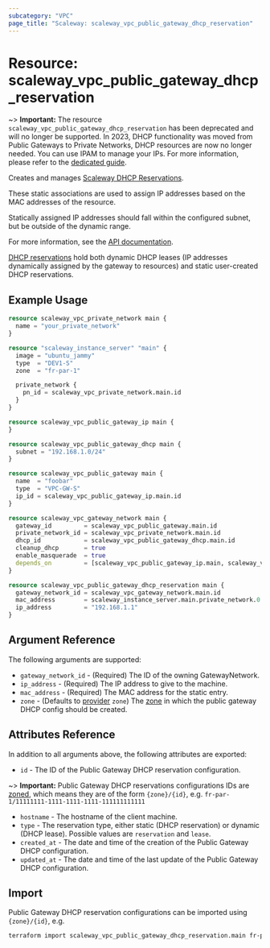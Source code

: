 ```yaml
---
subcategory: "VPC"
page_title: "Scaleway: scaleway_vpc_public_gateway_dhcp_reservation"
---
```


# Resource: scaleway_vpc_public_gateway_dhcp_reservation

~> **Important:**  The resource `scaleway_vpc_public_gateway_dhcp_reservation` has been deprecated and will no longer be supported.
In 2023, DHCP functionality was moved from Public Gateways to Private Networks, DHCP resources are now no longer needed.
You can use IPAM to manage your IPs. For more information, please refer to the [dedicated guide](../guides/migration_guide_vpcgw_v2.md).

Creates and manages [Scaleway DHCP Reservations](https://www.scaleway.com/en/docs/vpc/concepts/#dhcp).

These static associations are used to assign IP addresses based on the MAC addresses of the resource.

Statically assigned IP addresses should fall within the configured subnet, but be outside of the dynamic range.

For more information, see the [API documentation](https://www.scaleway.com/en/developers/api/public-gateway/#dhcp-c05544).

[DHCP reservations](https://www.scaleway.com/en/developers/api/public-gateway/#dhcp-entries-e40fb6) hold both dynamic DHCP leases (IP addresses dynamically assigned by the gateway to resources) and static user-created DHCP reservations.

## Example Usage

```terraform
resource scaleway_vpc_private_network main {
  name = "your_private_network"
}

resource "scaleway_instance_server" "main" {
  image = "ubuntu_jammy"
  type  = "DEV1-S"
  zone  = "fr-par-1"

  private_network {
    pn_id = scaleway_vpc_private_network.main.id
  }
}

resource scaleway_vpc_public_gateway_ip main {
}

resource scaleway_vpc_public_gateway_dhcp main {
  subnet = "192.168.1.0/24"
}

resource scaleway_vpc_public_gateway main {
  name  = "foobar"
  type  = "VPC-GW-S"
  ip_id = scaleway_vpc_public_gateway_ip.main.id
}

resource scaleway_vpc_gateway_network main {
  gateway_id         = scaleway_vpc_public_gateway.main.id
  private_network_id = scaleway_vpc_private_network.main.id
  dhcp_id            = scaleway_vpc_public_gateway_dhcp.main.id
  cleanup_dhcp       = true
  enable_masquerade  = true
  depends_on         = [scaleway_vpc_public_gateway_ip.main, scaleway_vpc_private_network.main]
}

resource scaleway_vpc_public_gateway_dhcp_reservation main {
  gateway_network_id = scaleway_vpc_gateway_network.main.id
  mac_address        = scaleway_instance_server.main.private_network.0.mac_address
  ip_address         = "192.168.1.1"
}
```

## Argument Reference

The following arguments are supported:

- `gateway_network_id` - (Required) The ID of the owning GatewayNetwork.
- `ip_address` - (Required) The IP address to give to the machine.
- `mac_address` - (Required) The MAC address for the static entry.
- `zone` - (Defaults to [provider](../index.md#zone) `zone`) The [zone](../guides/regions_and_zones.md#zones) in which the public gateway DHCP config should be created.

## Attributes Reference

In addition to all arguments above, the following attributes are exported:

- `id` - The ID of the Public Gateway DHCP reservation configuration.

~> **Important:** Public Gateway DHCP reservations configurations IDs are [zoned](../guides/regions_and_zones.md#resource-ids), which means they are of the form `{zone}/{id}`, e.g. `fr-par-1/11111111-1111-1111-1111-111111111111`

- `hostname` - The hostname of the client machine.
- `type` - The reservation type, either static (DHCP reservation) or dynamic (DHCP lease). Possible values are `reservation` and `lease`.
- `created_at` - The date and time of the creation of the Public Gateway DHCP configuration.
- `updated_at` - The date and time of the last update of the Public Gateway DHCP configuration.

## Import

Public Gateway DHCP reservation configurations can be imported using `{zone}/{id}`, e.g.

```bash
terraform import scaleway_vpc_public_gateway_dhcp_reservation.main fr-par-1/11111111-1111-1111-1111-111111111111
```
